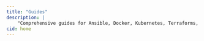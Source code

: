 ```yaml
---
title: "Guides"
description: |
    "Comprehensive guides for Ansible, Docker, Kubernetes, Terraforms, AWS, Google Cloud, Digital Ocean"
cid: home
---
```

